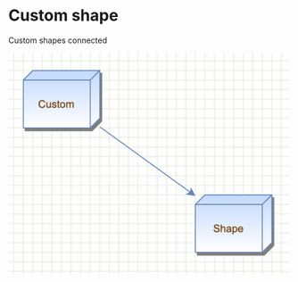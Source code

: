 # Custom shape

Custom shapes connected

![Custom shape](../images/examples/shape.png "Custom shape")
